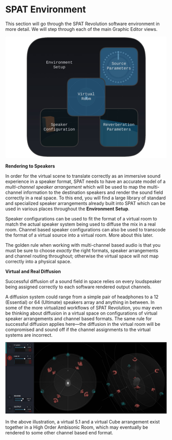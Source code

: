 # SPAT Environment

This section will go through the SPAT Revolution software environment in more detail. We will step through each of the main Graphic Editor views.

![](include/SpatRevolution_UserGuide_-025.jpg)

**Rendering to Speakers**

In order for the virtual scene to translate correctly as an immersive sound experience in a speaker format, SPAT needs to have an accurate model of a _multi-channel speaker arrangement_ which will be used to map the multi-channel information to the destination speakers and render the sound field correctly in a real space.
To this end, you will find a large library of standard and specialized speaker arrangements already built into SPAT which can be used in various places throughout the **Environment Setup**.

Speaker configurations can be used to fit the format of a virtual room to match the actual speaker system being used to diffuse the mix in a real room.
Channel based speaker configurations can also be used to transcode the format of a virtual source into a virtual room.
More about this later.

The golden rule when working with multi-channel based audio is that you must be sure to choose _exactly_ the right formats, speaker arrangements and channel routing throughout; otherwise the virtual space will not map correctly into a physical space.

**Virtual and Real Diffusion**

Successful diffusion of a sound field in space relies on every loudspeaker being assigned correctly to each software rendered output channels.

A diffusion system could range from a simple pair of headphones to a 12 (Essential) or 64 (Ultimate) speakers array and anything in between.
In some of the more virtualized workflows of SPAT Revolution, you may even be thinking about diffusion in a virtual space on configurations of virtual speaker arrangements and channel based formats.
The same rule for successful diffusion applies here—the diffusion in the virtual room will be compromised and sound off if the channel assignments to the virtual systems are incorrect.

![](include/SpatRevolution_UserGuide_-029.jpg)

In the above illustration, a virtual 5.1 and a virtual Cube arrangement exist together in a High Order Ambisonic Room, which may eventually be rendered to some other channel based end format.
